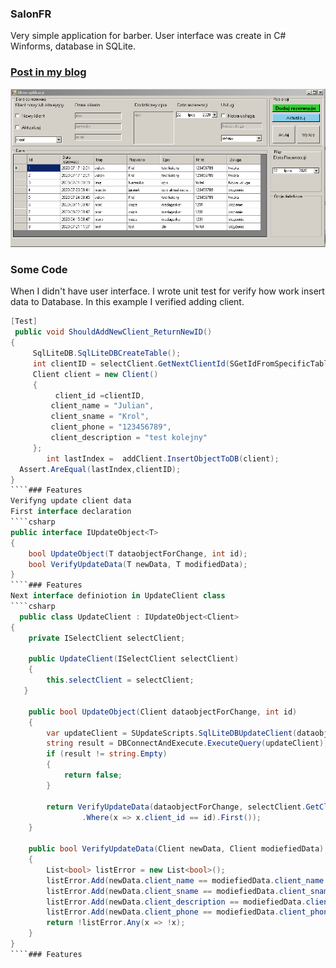 ### SalonFR
Very simple application for barber. User interface was create in C# Winforms, database in SQLite.
### [Post in my blog](http://ismartdev.pl/salonfr/projekt-salon-fryzjerski-wstep-i-podsumowanie/ "SalonFR")
[![](https://github.com/marcinJ81/salon_fr/blob/master/Image/salonfr.png)](https://github.com/marcinJ81/salon_fr/blob/master/Image/salonfr.png "Example Screen")
### Some Code
When I didn't have user interface. I wrote unit test for verify how work insert data to Database. In this example I verified adding client.
````csharp
[Test]
 public void ShouldAddNewClient_ReturnNewID()
{
     SqlLiteDB.SqlLiteDBCreateTable();
     int clientID = selectClient.GetNextClientId(SGetIdFromSpecificTable.queryGetLatestClientID());
     Client client = new Client()
     {
          client_id =clientID,
         client_name = "Julian",
         client_sname = "Krol",
         client_phone = "123456789",
         client_description = "test kolejny"
     };
        int lastIndex =  addClient.InsertObjectToDB(client);
  Assert.AreEqual(lastIndex,clientID);
}
````### Features
Verifyng update client data
First interface declaration
````csharp
public interface IUpdateObject<T>
{
    bool UpdateObject(T dataobjectForChange, int id);
    bool VerifyUpdateData(T newData, T modifiedData);
}
````### Features
Next interface definiotion in UpdateClient class 
````csharp	
  public class UpdateClient : IUpdateObject<Client>
{
    private ISelectClient selectClient;

    public UpdateClient(ISelectClient selectClient)
    {
        this.selectClient = selectClient;
   }

    public bool UpdateObject(Client dataobjectForChange, int id)
    {
        var updateClient = SUpdateScripts.SqlLiteDBUpdateClient(dataobjectForChange, id);
        string result = DBConnectAndExecute.ExecuteQuery(updateClient);
        if (result != string.Empty)
        {
            return false;
        }

        return VerifyUpdateData(dataobjectForChange, selectClient.GetClients(SGetAllRowsFromSpecificTable.ClientSelectAllRowsQuery())
                .Where(x => x.client_id == id).First());
    }

    public bool VerifyUpdateData(Client newData, Client modiefiedData)
    {
        List<bool> listError = new List<bool>();
        listError.Add(newData.client_name == modiefiedData.client_name ? true : false);
        listError.Add(newData.client_sname == modiefiedData.client_sname ? true : false);
        listError.Add(newData.client_description == modiefiedData.client_description ? true : false);
        listError.Add(newData.client_phone == modiefiedData.client_phone ? true : false);
        return !listError.Any(x => !x);
    }
}
````### Features


